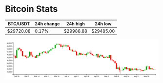 # Bitcoin Stats

BTC/USDT|24h change|24h high|24h low|
|---|---|---|---|
|$29720.08|0.17%|$29988.88|$29485.00|

<img src="./chart.svg">
